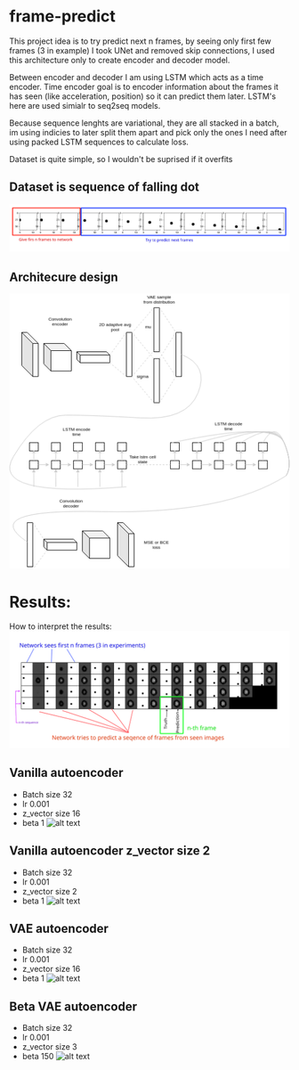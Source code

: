 # frame-predict
This project idea is to try predict next n frames, by seeing only first few frames (3 in example)
I took UNet and removed skip connections, I used this architecture only to create encoder and decoder model.

Between encoder and decoder I am using LSTM which acts as a time encoder. 
Time encoder goal is to encoder information about the frames it has seen (like acceleration, position) so it can predict them later. 
LSTM's here are used simialr to seq2seq models.

Because sequence lenghts are variational, they are all stacked in a batch, im using indicies to later
split them apart and pick only the ones I need after using packed LSTM sequences to calculate loss.

Dataset is quite simple, so I wouldn't be suprised if it overfits


## Dataset is sequence of falling dot
![alt text](results/Figure_1.png)

## Architecure design
![alt text](results/Figure_2.png)

# Results:
How to interpret the results: 
![alt text](results/interpret.png)

## Vanilla autoencoder
- Batch size 32
- lr 0.001
- z_vector size 16
- beta 1
![alt text](results/vanilla.gif)

## Vanilla autoencoder z_vector size 2
- Batch size 32
- lr 0.001
- z_vector size 2
- beta 1
![alt text](results/vanilla_zsize2.gif)

## VAE autoencoder
- Batch size 32
- lr 0.001
- z_vector size 16
- beta 1
![alt text](results/vae.gif)

## Beta VAE autoencoder
- Batch size 32
- lr 0.001
- z_vector size 3
- beta 150
![alt text](results/vae_beta.gif)
